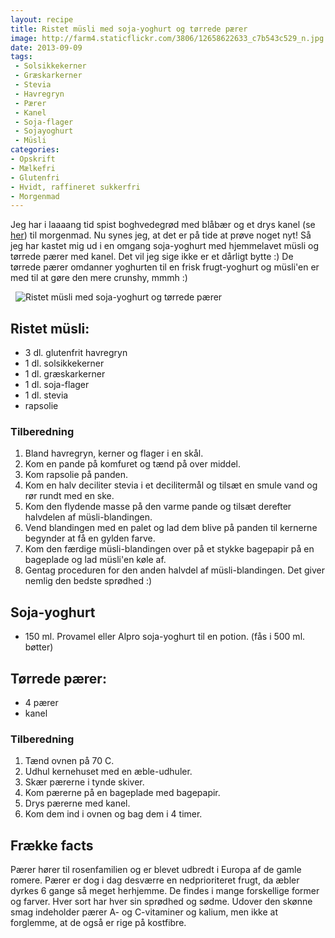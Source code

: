 ```yaml
---
layout: recipe
title: Ristet müsli med soja-yoghurt og tørrede pærer
image: http://farm4.staticflickr.com/3806/12658622633_c7b543c529_n.jpg
date: 2013-09-09
tags:
 - Solsikkekerner
 - Græskarkerner
 - Stevia
 - Havregryn
 - Pærer
 - Kanel
 - Soja-flager
 - Sojayoghurt 
 - Müsli
categories:
- Opskrift
- Mælkefri
- Glutenfri
- Hvidt, raffineret sukkerfri
- Morgenmad
---
```


Jeg har i laaaang tid spist boghvedegrød med blåbær og et drys kanel (se 
[her](/2013/05/boghvedegroed-med-kanel-og-blaabaer/))
til morgenmad. Nu synes jeg, at det er på tide at prøve noget nyt! Så jeg har
kastet mig ud i en omgang soja-yoghurt med hjemmelavet müsli og tørrede pærer
med kanel. Det vil jeg sige ikke er et dårligt bytte :) De tørrede pærer
omdanner yoghurten til en frisk frugt-yoghurt og müsli'en er med til at gøre den
mere crunshy, mmmh :)


 
![Ristet müsli med soja-yoghurt og tørrede pærer](http://farm4.staticflickr.com/3806/12658622633_c7b543c529.jpg)

## Ristet müsli:
- 3 dl. glutenfrit havregryn
- 1 dl. solsikkekerner
- 1 dl. græskarkerner
- 1 dl. soja-flager
- 1 dl. stevia
- rapsolie

### Tilberedning

1. Bland havregryn, kerner og flager i en skål.
2. Kom en pande på komfuret og tænd på over middel.
3. Kom rapsolie på panden.
4. Kom en halv deciliter stevia i et decilitermål og tilsæt en smule vand og rør
   rundt med en ske.
5. Kom den flydende masse på den varme pande og tilsæt derefter halvdelen af
   müsli-blandingen.
6. Vend blandingen med en palet og lad dem blive på panden til kernerne begynder
   at få en gylden farve.
7. Kom den færdige müsli-blandingen over på et stykke bagepapir på en bageplade
   og lad müsli'en køle af. 
8. Gentag proceduren for den anden halvdel af müsli-blandingen. Det giver nemlig
   den bedste sprødhed :)

## Soja-yoghurt
 - 150 ml. Provamel eller Alpro soja-yoghurt til en potion. (fås i 500 ml. bøtter)

## Tørrede pærer:
- 4 pærer
- kanel

### Tilberedning
1. Tænd ovnen på 70 C.
2. Udhul kernehuset med en æble-udhuler.
3. Skær pærerne i tynde skiver.
4. Kom pærerne på en bageplade med bagepapir.
5. Drys pærerne med kanel.
6. Kom dem ind i ovnen og bag dem i 4 timer.

## Frække facts
Pærer hører til rosenfamilien og er blevet udbredt i Europa af de gamle romere.
Pærer er dog i dag desværre en nedprioriteret frugt, da æbler dyrkes 6 gange så
meget herhjemme.
De findes i mange forskellige former og farver. Hver sort har hver sin sprødhed
og sødme. Udover den skønne smag indeholder pærer A- og C-vitaminer og kalium,
men ikke at forglemme, at de også er rige på kostfibre.
